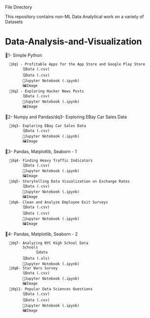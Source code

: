 

File Directory

This repository contains non-ML Data Analytical work on a variety of Datasets
# Data-Analysis-and-Visualization



💼1- Simple Python
      
      📁dq1 - Profitable Apps for the App Store and Google Play Store
            🗒Data (.csv)
            🗒Data (.csv)
            📕Jupyter Notebook (.ipynb)
            🖼️Image
      📁dq2 - Exploring Hacker News Posts
            🗒Data (.csv)
            📕Jupyter Notebook (.ipynb)
            🖼️Image

            
💼2- Numpy and Pandas/dq3- Exploring EBay Car Sales Data
      
      📁dq3- Exploring EBay Car Sales Data
            🗒Data (.csv)
            📕Jupyter Notebook (.ipynb)
            🖼️Image

💼3- Pandas, Matplotlib, Seaborn - 1
      
      📁dq4- Finding Heavy Traffic Indicators
            🗒Data (.csv)
            📕Jupyter Notebook (.ipynb)
            🖼️Image
      📁dq5- Storytelling Data Visualization on Exchange Rates
            🗒Data (.csv)
            📕Jupyter Notebook (.ipynb)
            🖼️Image
      📁dq6- Clean and Analyze Employee Exit Surveys
            🗒Data (.csv)
            🗒Data (.csv)
            📕Jupyter Notebook (.ipynb)
            🖼️Image
💼4- Pandas, Matplotlib, Seaborn - 2
      
      📁dq7- Analyzing NYC High School Data
            Schools
                  🗒data
            🗒Data (.xls)
            📕Jupyter Notebook (.ipynb)
      📁dq8- Star Wars Survey
            🗒Data (.csv)
            📕Jupyter Notebook (.ipynb)
            🖼️Image
      📁dq11- Popular Data Sciences Questions
            🗒Data (.csv)
            🗒Data (.csv)
            📕Jupyter Notebook (.ipynb)
            🖼️Image
